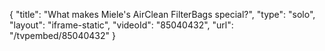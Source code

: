 {
    "title": "What makes Miele's AirClean FilterBags special?",
    "type": "solo",
    "layout": "iframe-static",
    "videoId": "85040432",
    "url": "\/tvpembed\/85040432"
}